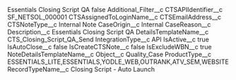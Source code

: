 <?xml version="1.0" encoding="UTF-8"?>
<CustomMetadata xmlns="http://soap.sforce.com/2006/04/metadata" xmlns:xsi="http://www.w3.org/2001/XMLSchema-instance" xmlns:xsd="http://www.w3.org/2001/XMLSchema">
    <label>Essentials Closing Script QA</label>
    <protected>false</protected>
    <values>
        <field>Additional_Filter__c</field>
        <value xsi:nil="true"/>
    </values>
    <values>
        <field>CTSAPIIdentifier__c</field>
        <value xsi:type="xsd:string">SF_NETSOL_000001</value>
    </values>
    <values>
        <field>CTSAssignedToLoginName__c</field>
        <value xsi:nil="true"/>
    </values>
    <values>
        <field>CTSEmailAddress__c</field>
        <value xsi:nil="true"/>
    </values>
    <values>
        <field>CTSNoteType__c</field>
        <value xsi:type="xsd:string">Internal Note</value>
    </values>
    <values>
        <field>CaseOrigin__c</field>
        <value xsi:type="xsd:string">Internal</value>
    </values>
    <values>
        <field>CaseReason__c</field>
        <value xsi:nil="true"/>
    </values>
    <values>
        <field>Description__c</field>
        <value xsi:type="xsd:string">Essentials Closing Script QA</value>
    </values>
    <values>
        <field>DetailsTemplateName__c</field>
        <value xsi:type="xsd:string">CTS_Closing_Script_QA_Send</value>
    </values>
    <values>
        <field>IntegrationType__c</field>
        <value xsi:type="xsd:string">API</value>
    </values>
    <values>
        <field>IsActive__c</field>
        <value xsi:type="xsd:boolean">true</value>
    </values>
    <values>
        <field>IsAutoClose__c</field>
        <value xsi:type="xsd:boolean">false</value>
    </values>
    <values>
        <field>IsCreateCTSNote__c</field>
        <value xsi:type="xsd:boolean">false</value>
    </values>
    <values>
        <field>IsExcludeWBN__c</field>
        <value xsi:type="xsd:boolean">true</value>
    </values>
    <values>
        <field>NoteDetailsTemplateName__c</field>
        <value xsi:nil="true"/>
    </values>
    <values>
        <field>Object__c</field>
        <value xsi:type="xsd:string">Quality_Case</value>
    </values>
    <values>
        <field>ProductType__c</field>
        <value xsi:type="xsd:string">ESSENTIALS_LITE,ESSENTIALS,YODLE_WEB,OUTRANK,ATV_SEM,WEBSITE</value>
    </values>
    <values>
        <field>RecordTypeName__c</field>
        <value xsi:type="xsd:string">Closing Script - Auto Launch</value>
    </values>
</CustomMetadata>
